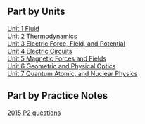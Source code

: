 ## Part by Units
[Unit 1 Fluid](./Fluid.md) <br />
[Unit 2 Thermodynamics](./Thermodynamics.md) <br />
[Unit 3 Electric Force, Field, and Potential](./Electric_Force,_Field,_and_Potential.md) <br />
[Unit 4 Electric Circuits](./Electric_Circuits.md) <br />
[Unit 5 Magnetic Forces and Fields](./Magnetic_Forces_and_Fields.md) <br />
[Unit 6 Geometric and Physical Optics](./Geometric_and_Physical_Optics.md) <br />
[Unit 7 Quantum Atomic, and Nuclear Physics](./Quantum_Atomic,_and_Nuclear_Physics.md) <br />

## Part by Practice Notes
[2015 P2 questions](./2015_P2_questions.md) <br />